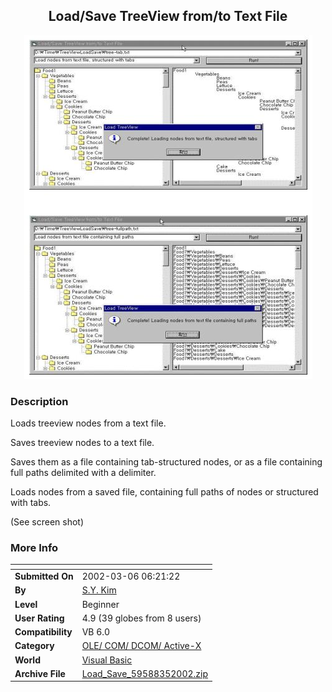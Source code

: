 ﻿<div align="center">

## Load/Save TreeView from/to Text File

<img src="PIC2002351049523005.jpg">
</div>

### Description

Loads treeview nodes from a text file.

Saves treeview nodes to a text file.

Saves them as a file containing tab-structured nodes, or as a file containing full paths delimited with a delimiter.

Loads nodes from a saved file, containing full paths of nodes or structured with tabs.

(See screen shot)
 
### More Info
 


<span>             |<span>
---                |---
**Submitted On**   |2002-03-06 06:21:22
**By**             |[S\.Y\. Kim](https://github.com/Planet-Source-Code/PSCIndex/blob/master/ByAuthor/s-y-kim.md)
**Level**          |Beginner
**User Rating**    |4.9 (39 globes from 8 users)
**Compatibility**  |VB 6\.0
**Category**       |[OLE/ COM/ DCOM/ Active\-X](https://github.com/Planet-Source-Code/PSCIndex/blob/master/ByCategory/ole-com-dcom-active-x__1-29.md)
**World**          |[Visual Basic](https://github.com/Planet-Source-Code/PSCIndex/blob/master/ByWorld/visual-basic.md)
**Archive File**   |[Load\_Save\_59588352002\.zip](https://github.com/Planet-Source-Code/s-y-kim-load-save-treeview-from-to-text-file__1-32367/archive/master.zip)








